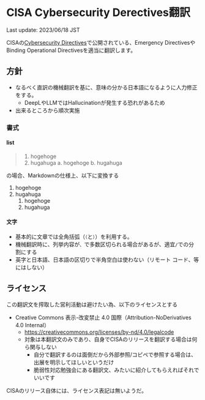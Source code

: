 # CISA Cybersecurity Derectives翻訳

Last update: 2023/06/18 JST

CISAの[Cybersecurity Directives](https://www.cisa.gov/news-events/directives)で公開されている、Emergency DirectivesやBinding Operational Directivesを適当に翻訳します。

## 方針

- なるべく直訳の機械翻訳を基に、意味の分かる日本語になるように人力修正をする。
    - DeepLやLLMではHallucinationが発生する恐れがあるため
- 出来るところから順次実施

### 書式

#### list

> 1. hogehoge
> 2. hugahuga 
>    a. hogehoge
>    b. hugahuga 

の場合、Markdownの仕様上、以下に変換する
1. hogehoge
2. hugahuga
    1. hogehoge
    2. hugahuga

#### 文字

- 基本的に文章では全角括弧（`（`と`）`）を利用する。
- 機械翻訳時に、列挙内容が`、`で多数区切られる場合があるが、適宜`/`での分割にする
- 英字と日本語、日本語の区切りで半角空白は使わない（リモート コード、等にはしない）


## ライセンス

この翻訳文を搾取した営利活動は避けたい為、以下のライセンスとする
- Creative Commons 表示-改変禁止 4.0 国際（Attribution-NoDerivatives 4.0 Internal）
  - https://creativecommons.org/licenses/by-nd/4.0/legalcode
  - 対象は本翻訳文のみであり、自身でCISAのリリースを翻訳する場合は何ら関与しない
    - 自分で翻訳するのは面倒だから外部参照/コピペで参照する場合は、出展を明示してほしいというだけ
    - 脆弱性対応勉強会にある翻訳文、みたいに紹介してもらえればそれでいいです

CISAのリリース自体には、ライセンス表記は無いようだ。